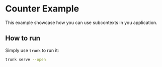 # Counter Example

This example showcase how you can use subcontexts in you application.

## How to run

Simply use `trunk` to run it:

```bash
trunk serve --open
```
